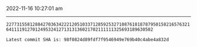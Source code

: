2022-11-16 10:27:01 am

---

`227731558128842703634222120510337128592532710876181878795015821657632164111191270124953241271313136021702111111325693189630502`

`Latest commit SHA is: 98f0824d89fdf7f9546949e769b40c4abe4a832d `
